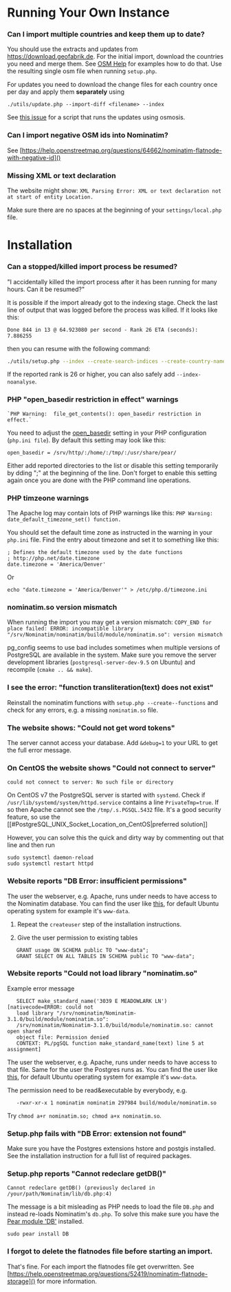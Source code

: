# Running Your Own Instance

### Can I import multiple countries and keep them up to date?

You should use the extracts and updates from https://download.geofabrik.de.
For the initial import, download the countries you need and merge them.
See [OSM Help](https://help.openstreetmap.org/questions/48843/merging-two-or-more-geographical-areas-to-import-two-or-more-osm-files-in-nominatim)
for examples how to do that. Use the resulting single osm file when
running `setup.php`.

For updates you need to download the change files for each country
once per day and apply them **separately** using

    ./utils/update.php --import-diff <filename> --index
    
See [this issue](https://github.com/openstreetmap/Nominatim/issues/60#issuecomment-18679446)
for a script that runs the updates using osmosis.

### Can I import negative OSM ids into Nominatim?

See [https://help.openstreetmap.org/questions/64662/nominatim-flatnode-with-negative-id]()

### Missing XML or text declaration

The website might show: `XML Parsing Error: XML or text declaration not at start of entity Location.`

Make sure there are no spaces at the beginning of your `settings/local.php` file.


# Installation

### Can a stopped/killed import process be resumed?

"I accidentally killed the import process after it has been running for many hours. Can it be resumed?"

It is possible if the import already got to the indexing stage.
Check the last line of output that was logged before the process
was killed. If it looks like this:


    Done 844 in 13 @ 64.923080 per second - Rank 26 ETA (seconds): 7.886255

then you can resume with the following command:

```sh
./utils/setup.php --index --create-search-indices --create-country-names
```

If the reported rank is 26 or higher, you can also safely add `--index-noanalyse`.


### PHP "open_basedir restriction in effect" warnings

    `PHP Warning:  file_get_contents(): open_basedir restriction in effect.`

You need to adjust the [open_basedir](http://www.php.net/manual/en/ini.core.php#ini.open-basedir) setting
in your PHP configuration (`php.ini file`). By default this setting may look like this:

    open_basedir = /srv/http/:/home/:/tmp/:/usr/share/pear/

Either add reported directories to the list or disable this setting temporarily by 
dding ";" at the beginning of the line. Don't forget to enable this setting again
once you are done with the PHP command line operations.


### PHP timzeone warnings

The Apache log may contain lots of PHP warnings like this:
    `PHP Warning:  date_default_timezone_set() function.`

You should set the default time zone as instructed in the warning in
your `php.ini` file. Find the entry about timezone and set it to
something like this:
  
    ; Defines the default timezone used by the date functions
    ; http://php.net/date.timezone
    date.timezone = 'America/Denver'

Or

```
echo "date.timezone = 'America/Denver'" > /etc/php.d/timezone.ini
```

### nominatim.so version mismatch

When running the import you may get a version mismatch:
`COPY_END for place failed: ERROR: incompatible library "/srv/Nominatim/nominatim/build/module/nominatim.so": version mismatch`

pg_config seems to use bad includes sometimes when multiple versions
of PostgreSQL are available in the system. Make sure you remove the
server development libraries (`postgresql-server-dev-9.5` on Ubuntu)
and recompile (`cmake .. && make`).


### I see the error: "function transliteration(text) does not exist"

Reinstall the nominatim functions with `setup.php --create--functions`
and check for any errors, e.g. a missing `nominatim.so` file.


### The website shows: "Could not get word tokens"

The server cannot access your database. Add `&debug=1` to your URL
to get the full error message.


### On CentOS the website shows "Could not connect to server"

`could not connect to server: No such file or directory`

On CentOS v7 the PostgreSQL server is started with `systemd`.
Check if `/usr/lib/systemd/system/httpd.service` contains a line `PrivateTmp=true`.
If so then Apache cannot see the `/tmp/.s.PGSQL.5432` file. It's a good security feature,
so use the [[#PostgreSQL_UNIX_Socket_Location_on_CentOS|preferred solution]]

However, you can solve this the quick and dirty way by commenting out that line and then run

    sudo systemctl daemon-reload
    sudo systemctl restart httpd


### Website reports "DB Error: insufficient permissions"

The user the webserver, e.g. Apache, runs under needs to have access to the Nominatim database. You can find the user like [this](https://serverfault.com/questions/125865/finding-out-what-user-apache-is-running-as), for default Ubuntu operating system for example it's `www-data`.

1. Repeat the `createuser` step of the installation instructions.

2. Give the user permission to existing tables

```
   GRANT usage ON SCHEMA public TO "www-data";
   GRANT SELECT ON ALL TABLES IN SCHEMA public TO "www-data";
```

### Website reports "Could not load library "nominatim.so"

Example error message

```
   SELECT make_standard_name('3039 E MEADOWLARK LN') [nativecode=ERROR: could not
   load library "/srv/nominatim/Nominatim-3.1.0/build/module/nominatim.so":
   /srv/nominatim/Nominatim-3.1.0/build/module/nominatim.so: cannot open shared
   object file: Permission denied
   CONTEXT: PL/pgSQL function make_standard_name(text) line 5 at assignment]
```

The user the webserver, e.g. Apache, runs under needs to have access to that file. Same for the user the Postgres runs as. You can find the user like [this](https://serverfault.com/questions/125865/finding-out-what-user-apache-is-running-as), for default Ubuntu operating system for example it's `www-data`.

The permission need to be read&executable by everybody, e.g.

```
   -rwxr-xr-x 1 nominatim nominatim 297984 build/module/nominatim.so
```

Try `chmod a+r nominatim.so; chmod a+x nominatim.so`.

### Setup.php fails with "DB Error: extension not found"

Make sure you have the Postgres extensions hstore and postgis installed.
See the installation instruction for a full list of required packages.


### Setup.php reports "Cannot redeclare getDB()"

`Cannot redeclare getDB() (previously declared in /your/path/Nominatim/lib/db.php:4)`

The message is a bit misleading as PHP needs to load the file `DB.php` and
instead re-loads Nominatim's `db.php`. To solve this make sure you
have the [Pear module 'DB'](http://pear.php.net/package/DB/) installed.

    sudo pear install DB

### I forgot to delete the flatnodes file before starting an import.

That's fine. For each import the flatnodes file get overwritten.
See [https://help.openstreetmap.org/questions/52419/nominatim-flatnode-storage]()
for more information.

